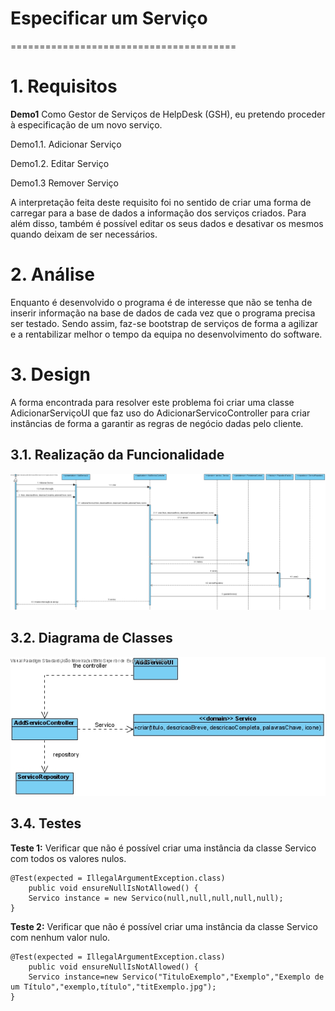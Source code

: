 # Especificar um Serviço
=======================================


# 1. Requisitos
**Demo1** 
Como Gestor de Serviços de HelpDesk (GSH), eu pretendo proceder à especificação de um novo serviço.

Demo1.1. Adicionar Serviço

Demo1.2. Editar Serviço

Demo1.3 Remover Serviço

A interpretação feita deste requisito foi no sentido de criar uma forma de carregar para a base de dados a informação dos serviços criados. Para além disso, também é possível editar os seus dados e desativar os mesmos quando deixam de ser necessários.

# 2. Análise

Enquanto é desenvolvido o programa é de interesse que não se tenha de inserir informação na base de dados de cada vez que o programa precisa ser testado. Sendo assim, faz-se bootstrap de serviços de forma a agilizar e a rentabilizar melhor o tempo da equipa no desenvolvimento do software.

# 3. Design

A forma encontrada para resolver este problema foi criar uma classe AdicionarServiçoUI que faz uso do AdicionarServicoController para criar instâncias de forma a garantir as regras de negócio dadas pelo cliente.

## 3.1. Realização da Funcionalidade

![AdicionarServico_SD](AdicionarServico_SD.jpg)

## 3.2. Diagrama de Classes

![AdicionarServico_CD](AdicionarServico_CD.jpg)

## 3.4. Testes

**Teste 1:** Verificar que não é possível criar uma instância da classe Servico com todos os valores nulos.

	@Test(expected = IllegalArgumentException.class)
		public void ensureNullIsNotAllowed() {
		Servico instance = new Servico(null,null,null,null,null);
	}

**Teste 2:** Verificar que não é possível criar uma instância da classe Servico com nenhum valor nulo.

	@Test(expected = IllegalArgumentException.class)
		public void ensureNullIsNotAllowed() {
		Servico instance=new Servico("TituloExemplo","Exemplo","Exemplo de um Título","exemplo,título","titExemplo.jpg");
	}